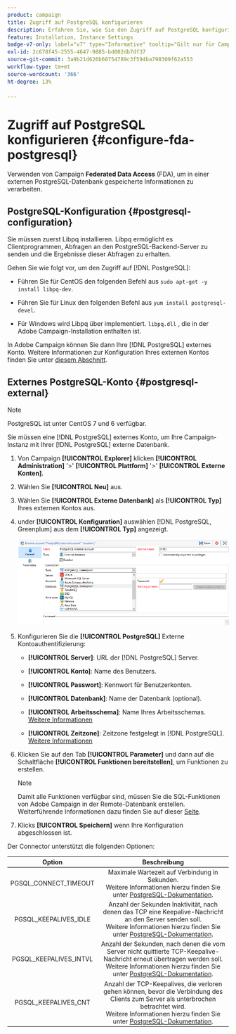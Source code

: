 ```yaml
---
product: campaign
title: Zugriff auf PostgreSQL konfigurieren
description: Erfahren Sie, wie Sie den Zugriff auf PostgreSQL konfigurieren
feature: Installation, Instance Settings
badge-v7-only: label="v7" type="Informative" tooltip="Gilt nur für Campaign Classic v7"
exl-id: 2c678f45-2555-4647-9885-bd002db7df37
source-git-commit: 3a9b21d626b60754789c3f594ba798309f62a553
workflow-type: tm+mt
source-wordcount: '366'
ht-degree: 13%

---
```


# Zugriff auf PostgreSQL konfigurieren {#configure-fda-postgresql}



Verwenden von Campaign **Federated Data Access** (FDA), um in einer externen PostgreSQL-Datenbank gespeicherte Informationen zu verarbeiten.

## PostgreSQL-Konfiguration {#postgresql-configuration}

Sie müssen zuerst Libpq installieren. Libpq ermöglicht es Clientprogrammen, Abfragen an den PostgreSQL-Backend-Server zu senden und die Ergebnisse dieser Abfragen zu erhalten.

Gehen Sie wie folgt vor, um den Zugriff auf [!DNL PostgreSQL]:

* Führen Sie für CentOS den folgenden Befehl aus `sudo apt-get -y install libpq-dev`.

* Führen Sie für Linux den folgenden Befehl aus `yum install postgresql-devel`.

* Für Windows wird Libpq über implementiert. `libpq.dll` , die in der Adobe Campaign-Installation enthalten ist.

In Adobe Campaign können Sie dann Ihre [!DNL PostgreSQL] externes Konto. Weitere Informationen zur Konfiguration Ihres externen Kontos finden Sie unter [diesem Abschnitt](#postgresql-external).

## Externes PostgreSQL-Konto {#postgresql-external}

>[!NOTE]
>
> PostgreSQL ist unter CentOS 7 und 6 verfügbar.

Sie müssen eine [!DNL PostgreSQL] externes Konto, um Ihre Campaign-Instanz mit Ihrer [!DNL PostgreSQL] externe Datenbank.

1. Von Campaign **[!UICONTROL Explorer]** klicken **[!UICONTROL Administration]** &#39;>&#39; **[!UICONTROL Plattform]** &#39;>&#39; **[!UICONTROL Externe Konten]**.

1. Wählen Sie **[!UICONTROL Neu]** aus.

1. Wählen Sie **[!UICONTROL Externe Datenbank]** als **[!UICONTROL Typ]** Ihres externen Kontos aus.

1. under **[!UICONTROL Konfiguration]** auswählen [!DNL PostgreSQL, Greenplum] aus dem **[!UICONTROL Typ]** angezeigt.

   ![](assets/postgresql_1.png)

1. Konfigurieren Sie die **[!UICONTROL PostgreSQL]** Externe Kontoauthentifizierung:

   * **[!UICONTROL Server]**: URL der [!DNL PostgreSQL] Server.

   * **[!UICONTROL Konto]**: Name des Benutzers.

   * **[!UICONTROL Passwort]**: Kennwort für Benutzerkonten.

   * **[!UICONTROL Datenbank]**: Name der Datenbank (optional).

   * **[!UICONTROL Arbeitsschema]**: Name Ihres Arbeitsschemas. [Weitere Informationen](https://www.postgresql.org/docs/current/ddl-schemas.html)

   * **[!UICONTROL Zeitzone]**: Zeitzone festgelegt in [!DNL PostgreSQL]. [Weitere Informationen](https://www.postgresql.org/docs/7.2/timezones.html)

1. Klicken Sie auf den Tab **[!UICONTROL Parameter]** und dann auf die Schaltfläche **[!UICONTROL Funktionen bereitstellen]**, um Funktionen zu erstellen.

   >[!NOTE]
   >
   >Damit alle Funktionen verfügbar sind, müssen Sie die SQL-Funktionen von Adobe Campaign in der Remote-Datenbank erstellen. Weiterführende Informationen dazu finden Sie auf dieser [Seite](../../configuration/using/adding-additional-sql-functions.md).

1. Klicks **[!UICONTROL Speichern]** wenn Ihre Konfiguration abgeschlossen ist.

Der Connector unterstützt die folgenden Optionen:

| Option | Beschreibung  |
|:-:|:-:|
| PGSQL_CONNECT_TIMEOUT | Maximale Wartezeit auf Verbindung in Sekunden. <br>Weitere Informationen hierzu finden Sie unter [PostgreSQL-Dokumentation](https://www.postgresql.org/docs/12/libpq-connect.html#LIBPQ-CONNECT-CONNECT-TIMEOUT). |
| PGSQL_KEEPALIVES_IDLE | Anzahl der Sekunden Inaktivität, nach denen das TCP eine Keepalive-Nachricht an den Server senden soll. <br>Weitere Informationen hierzu finden Sie unter [PostgreSQL-Dokumentation](https://www.postgresql.org/docs/12/libpq-connect.html#LIBPQ-KEEPALIVES-IDLE). |
| PGSQL_KEEPALIVES_INTVL | Anzahl der Sekunden, nach denen die vom Server nicht quittierte TCP-Keepalive-Nachricht erneut übertragen werden soll.  <br>Weitere Informationen hierzu finden Sie unter [PostgreSQL-Dokumentation](https://www.postgresql.org/docs/12/libpq-connect.html#LIBPQ-KEEPALIVES-INTERVAL). |
| PGSQL_KEEPALIVES_CNT | Anzahl der TCP-Keepalives, die verloren gehen können, bevor die Verbindung des Clients zum Server als unterbrochen betrachtet wird. <br>Weitere Informationen hierzu finden Sie unter [PostgreSQL-Dokumentation](https://www.postgresql.org/docs/12/libpq-connect.html#LIBPQ-KEEPALIVES-COUNT). |
